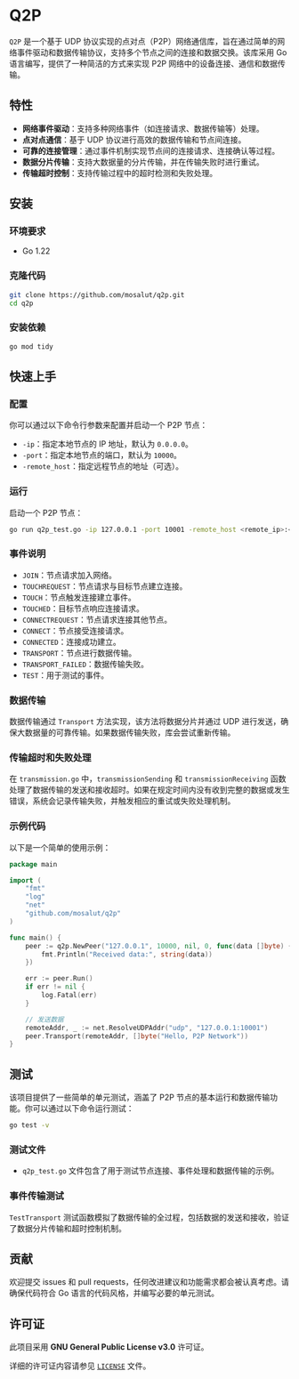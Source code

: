 # Q2P

`Q2P` 是一个基于 UDP 协议实现的点对点（P2P）网络通信库，旨在通过简单的网络事件驱动和数据传输协议，支持多个节点之间的连接和数据交换。该库采用 Go 语言编写，提供了一种简洁的方式来实现 P2P 网络中的设备连接、通信和数据传输。

## 特性

- **网络事件驱动**：支持多种网络事件（如连接请求、数据传输等）处理。
- **点对点通信**：基于 UDP 协议进行高效的数据传输和节点间连接。
- **可靠的连接管理**：通过事件机制实现节点间的连接请求、连接确认等过程。
- **数据分片传输**：支持大数据量的分片传输，并在传输失败时进行重试。
- **传输超时控制**：支持传输过程中的超时检测和失败处理。

## 安装

### 环境要求

- Go 1.22

### 克隆代码

```bash
git clone https://github.com/mosalut/q2p.git
cd q2p
```

### 安装依赖

```bash
go mod tidy
```

## 快速上手

### 配置

你可以通过以下命令行参数来配置并启动一个 P2P 节点：

- `-ip`：指定本地节点的 IP 地址，默认为 `0.0.0.0`。
- `-port`：指定本地节点的端口，默认为 `10000`。
- `-remote_host`：指定远程节点的地址（可选）。

### 运行

启动一个 P2P 节点：

```bash
go run q2p_test.go -ip 127.0.0.1 -port 10001 -remote_host <remote_ip>:<remote_port>
```

### 事件说明

- `JOIN`：节点请求加入网络。
- `TOUCHREQUEST`：节点请求与目标节点建立连接。
- `TOUCH`：节点触发连接建立事件。
- `TOUCHED`：目标节点响应连接请求。
- `CONNECTREQUEST`：节点请求连接其他节点。
- `CONNECT`：节点接受连接请求。
- `CONNECTED`：连接成功建立。
- `TRANSPORT`：节点进行数据传输。
- `TRANSPORT_FAILED`：数据传输失败。
- `TEST`：用于测试的事件。

### 数据传输

数据传输通过 `Transport` 方法实现，该方法将数据分片并通过 UDP 进行发送，确保大数据量的可靠传输。如果数据传输失败，库会尝试重新传输。

### 传输超时和失败处理

在 `transmission.go` 中，`transmissionSending` 和 `transmissionReceiving` 函数处理了数据传输的发送和接收超时。如果在规定时间内没有收到完整的数据或发生错误，系统会记录传输失败，并触发相应的重试或失败处理机制。

### 示例代码

以下是一个简单的使用示例：

```go
package main

import (
	"fmt"
	"log"
	"net"
	"github.com/mosalut/q2p"
)

func main() {
	peer := q2p.NewPeer("127.0.0.1", 10000, nil, 0, func(data []byte) {
		fmt.Println("Received data:", string(data))
	})

	err := peer.Run()
	if err != nil {
		log.Fatal(err)
	}

	// 发送数据
	remoteAddr, _ := net.ResolveUDPAddr("udp", "127.0.0.1:10001")
	peer.Transport(remoteAddr, []byte("Hello, P2P Network"))
}
```

## 测试

该项目提供了一些简单的单元测试，涵盖了 P2P 节点的基本运行和数据传输功能。你可以通过以下命令运行测试：

```bash
go test -v
```

### 测试文件

- `q2p_test.go` 文件包含了用于测试节点连接、事件处理和数据传输的示例。

### 事件传输测试

`TestTransport` 测试函数模拟了数据传输的全过程，包括数据的发送和接收，验证了数据分片传输和超时控制机制。

## 贡献

欢迎提交 issues 和 pull requests，任何改进建议和功能需求都会被认真考虑。请确保代码符合 Go 语言的代码风格，并编写必要的单元测试。

## 许可证

此项目采用 **GNU General Public License v3.0** 许可证。

详细的许可证内容请参见 [`LICENSE`](LICENSE) 文件。

